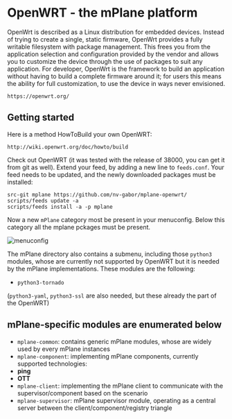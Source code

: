 # OpenWRT - the mPlane platform

OpenWrt is described as a Linux distribution for embedded devices.
Instead of trying to create a single, static firmware, OpenWrt provides a fully writable filesystem with package management. This frees you from the application selection and configuration provided by the vendor and allows you to customize the device through the use of packages to suit any application. For developer, OpenWrt is the framework to build an application without having to build a complete firmware around it; for users this means the ability for full customization, to use the device in ways never envisioned.

    https://openwrt.org/

## Getting started
Here is a method HowToBuild your own OpenWRT: 

    http://wiki.openwrt.org/doc/howto/build

Check out OpenWRT (it was tested with the release of 38000, you can get it from git as well). Extend your feed, by adding a new line to ``feeds.conf``. Your feed needs to be updated, and the newly downloaded packages must be installed:

    src-git mplane https://github.com/nv-gabor/mplane-openwrt/
    scripts/feeds update -a
    scripts/feeds install -a -p mplane

Now a new ``mPlane`` category most be present in your menuconfig. Below this category all the mplane pckages must be present.

![menuconfig](https://raw.githubusercontent.com/nv-gabor/mplane-openwrt/master/doc/mplane_openwrt.png)

The mPlane directory also contains a submenu, including those ``python3`` modules, whose are currently not supported by OpenWRT but it is needed by the mPlane implementations. These modules are the following:

  - ``python3-tornado``

(``python3-yaml``, ``python3-ssl`` are also needed, but these already the part of the OpenWRT)

## mPlane-specific modules are enumerated below

  - ``mplane-common``: contains generic mPlane modules, whose are widely used by every mPlane instances
  - ``mplane-component``: implementing mPlane components, currently supported technologies:
   - **ping**
   - **OTT**
  - ``mplane-client``: implementing the mPlane client to communicate with the supervisor/component based on the scenario
  - ``mplane-supervisor``: mPlane supervisor module, operating as a central server between the client/component/registry triangle

